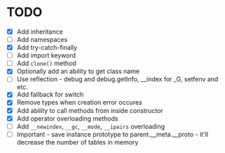 # TODO

- [x] Add inheritance
- [ ] Add namespaces
- [x] Add try-catch-finally
- [ ] Add import keyword
- [ ] Add `clone()` method
- [x] Optionally add an ability to get class name
- [ ] Use reflection - debug and debug.getInfo, __index for _G, setfenv and etc.
- [x] Add fallback for switch
- [x] Remove types when creation error occures
- [x] Add ability to call methods from inside constructor
- [x] Add operator overloading methods
- [ ] Add `__newindex`, `__gc`, `__mode`, `__ipairs` overloading
- [ ] Important - save instance prototype to parent.__meta.__proto - it'll decrease the number of tables in memory
